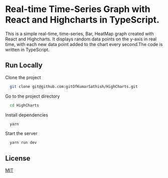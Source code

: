 
# Real-time Time-Series Graph with React and Highcharts in TypeScript.

This is a simple real-time, time-series, Bar, HeatMap graph created with React and Highcharts. It displays random data points on the y-axis in real time, with each new data point added to the chart every second.The code is written in TypeScript.





## Run Locally

Clone the project

```bash
  git clone git@github.com:gitOfKumarSathish/HighCharts.git
```

Go to the project directory

```bash
  cd HighCharts
```

Install dependencies

```bash
  yarn
```

Start the server

```bash
  yarn run dev
```


## License

[MIT](https://choosealicense.com/licenses/mit/)


